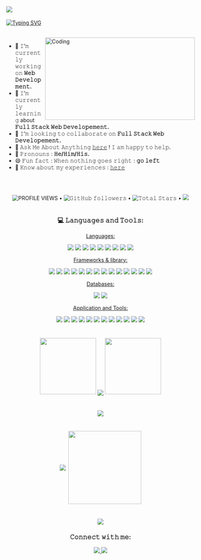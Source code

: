 <h1>
  <img src="https://www.internetcreation.net/wp-content/uploads/2015/04/banner-web-development.png"/>
</h1>

[![Typing SVG](https://readme-typing-svg.herokuapp.com?font=&size=48&duration=7000&color=26B2C9&center=true&vCenter=true&multiline=true&width=1500&height=125&lines=Hello+there!%F0%9F%91%8B%2C+I'm+Md.+Shahariar+Rahman;working+as+a+frontend+developer)](https://git.io/typing-svg)

<br/>
<img height="220" width="400" align="right" alt="Coding" src="https://cdn.dribbble.com/users/1162077/screenshots/5403918/media/a85c0dcdcc774c6f340b07518363d6fb.gif"/>

- 🔭 𝙸’𝚖 𝚌𝚞𝚛𝚛𝚎𝚗𝚝𝚕𝚢 𝚠𝚘𝚛𝚔𝚒𝚗𝚐 𝚘𝚗 **𝚆𝚎𝚋 𝙳𝚎𝚟𝚎𝚕𝚘𝚙𝚖𝚎𝚗𝚝.**
- 🌱 𝙸’𝚖 𝚌𝚞𝚛𝚛𝚎𝚗𝚝𝚕𝚢 𝚕𝚎𝚊𝚛𝚗𝚒𝚗𝚐 about **𝙵𝚞𝚕𝚕 𝚂𝚝𝚊𝚌𝚔 𝚆𝚎𝚋 𝙳𝚎𝚟𝚎𝚕𝚘𝚙𝚎𝚖𝚎𝚗𝚝.**
- 👯 𝙸’𝚖 𝚕𝚘𝚘𝚔𝚒𝚗𝚐 𝚝𝚘 𝚌𝚘𝚕𝚕𝚊𝚋𝚘𝚛𝚊𝚝𝚎 𝚘𝚗 **𝙵𝚞𝚕𝚕 𝚂𝚝𝚊𝚌𝚔 𝚆𝚎𝚋 𝙳𝚎𝚟𝚎𝚕𝚘𝚙𝚎𝚖𝚎𝚗𝚝.**
- 💬 𝙰𝚜𝚔 𝙼𝚎 𝙰𝚋𝚘𝚞𝚝 𝙰𝚗𝚢𝚝𝚑𝚒𝚗𝚐 [𝚑𝚎𝚛𝚎](https://www.linkedin.com/in/mdshahariarrahman/) ! 𝙸 𝚊𝚖 𝚑𝚊𝚙𝚙𝚢 𝚝𝚘 𝚑𝚎𝚕𝚙.
- 👨‍ 𝙿𝚛𝚘𝚗𝚘𝚞𝚗𝚜 : **𝙷𝚎/𝙷𝚒𝚖/𝙷𝚒𝚜.**
- 😄 𝙵𝚞𝚗 𝚏𝚊𝚌𝚝 : 𝚆𝚑𝚎𝚗 𝚗𝚘𝚝𝚑𝚒𝚗𝚐 𝚐𝚘𝚎𝚜 𝚛𝚒𝚐𝚑𝚝 : **𝚐𝚘 𝚕𝚎𝚏𝚝**
- 📄 𝙺𝚗𝚘𝚠 𝚊𝚋𝚘𝚞𝚝 𝚖𝚢 𝚎𝚡𝚙𝚎𝚛𝚒𝚎𝚗𝚌𝚎𝚜 : [𝚑𝚎𝚛𝚎](https://drive.google.com/file/d/1M_ba-1J-BRTBy7bDRFQ9U6NBJFJoonjd/view?usp=share_link)

<br/><br/>
<p align="center">
  <img alt = "PROFILE VIEWS" src="https://komarev.com/ghpvc/?username=shahariarrahman&color=brightgreen&style=flat&label=PROFILE+VIEWS"> •   
  <img alt="𝙶𝚒𝚝𝙷𝚞𝚋 𝚏𝚘𝚕𝚕𝚘𝚠𝚎𝚛𝚜" src="https://img.shields.io/github/followers/shahariarrahman?label=FOLLOWERS&style=flat"> •
  <img src="https://img.shields.io/github/stars/shahariarrahman?label=STARS&style=flat" alt="𝚃𝚘𝚝𝚊𝚕 𝚂𝚝𝚊𝚛𝚜"> •
  <a href="https://github.com/sponsors/shahariarrahman"><img src="https://img.shields.io/static/v1?label=SPONSOR&message=%E2%9D%A4&logo=GitHub&color=%23fe8e86&style=flat"/></a>
</p>
<h1></h1>
<h3 align="center">💻 𝙻𝚊𝚗𝚐𝚞𝚊𝚐𝚎𝚜 𝚊𝚗𝚍 𝚃𝚘𝚘𝚕𝚜:</h3>
<p  align="center">
<ins>Languages:</ins>
  <p  align="center">
    <img src="https://img.shields.io/badge/C-202124?style=for-the-badge&logo=c&logoColor=035494"/>
    <img src="https://img.shields.io/badge/Java-202124?style=for-the-badge&logo=java&logoColor=db6900"/>
    <img src="https://img.shields.io/badge/Python-202124?style=for-the-badge&logo=python&logoColor=f2c53d"/>
    <img src="https://img.shields.io/badge/javascript-202124?&style=for-the-badge&logo=javascript&logoColor=e4d04b"/>
    <img src="https://img.shields.io/badge/TypeScript-202124?style=for-the-badge&logo=typescript&logoColor=2f72bc"/>
    <img src="https://img.shields.io/badge/node.js-202124?&style=for-the-badge&logo=node.js&logoColor=7cc327"/>
    <img src="https://img.shields.io/badge/html5-202124?style=for-the-badge&logo=html5&logoColor=e5542f"/>
    <img src="https://img.shields.io/badge/css3-202124?style=for-the-badge&logo=css3&logoColor=0088ca"/>
    <img src="https://img.shields.io/badge/php-202124?style=for-the-badge&logo=php&logoColor=4b568b"/>
  </p>
</p>

<p  align="center">
<ins>Frameworks & library:</ins>
  <p  align="center">
    <img src="https://img.shields.io/badge/react-202124?&style=for-the-badge&logo=react&logoColor=61DAFB"/>
    <img src="https://img.shields.io/badge/React_Router-202124?style=for-the-badge&logo=react-router&logoColor=CA4245"/>
    <img src="https://img.shields.io/badge/Create_React_App-202124?style=for-the-badge&logo=Create-React-App&logoColor=09D3AC"/>
    <img src="https://img.shields.io/badge/React_Query-202124?style=for-the-badge&logo=React-Query&logoColor=FF4154"/>
    <img src="https://img.shields.io/badge/React_Hook_Form-202124?style=for-the-badge&logo=React-Hook-Form&logoColor=EC5990"/>
    <img src="https://img.shields.io/badge/next.js-202124?style=for-the-badge&logo=nextdotjs&logoColor=white"/>
    <img src="https://img.shields.io/badge/React_Native-202124?style=for-the-badge&logo=react&logoColor=61DAFB"/>
    <img src="https://img.shields.io/badge/Tailwind_CSS-202124?style=for-the-badge&logo=tailwind-css&logoColor=06B6D4"/>
    <img src="https://img.shields.io/badge/Daisy_UI-202124?style=for-the-badge&logo=tailwind-css&logoColor=550deb"/>
    <img src="https://img.shields.io/badge/bootstrap-202124?&style=for-the-badge&logo=bootstrap&logoColor=7952B3"/>
    <img src="https://img.shields.io/badge/Material_UI-202124?style=for-the-badge&logo=mui&logoColor=007FFF"/>
    <img src="https://img.shields.io/badge/Express.js-202124?style=for-the-badge&logo=express&logoColor=e4d04b"/>
    <img src="https://img.shields.io/badge/JWT-202124?style=for-the-badge&logo=JSON%20web%20tokens&logoColor=ee0156"/>
    <img src="https://img.shields.io/badge/npm-202124?style=for-the-badge&logo=npm&logoColor=CB3837"/>
  </p>
</p>

<p align="center">
   <ins>Databases:</ins>
  <p  align="center">
    <img src="https://img.shields.io/badge/MongoDB-202124?&style=for-the-badge&logo=mongodb&logoColor=47A248"/>
    <img src="https://img.shields.io/badge/MySQL-202124?style=for-the-badge&logo=mysql&logoColor=4479A1"/>
  </p>
</p>

<p align="center">
  <ins>Application and Tools:</ins>
  <p  align="center">
    <img src="https://img.shields.io/badge/Visual_Studio_Code-202124?style=for-the-badge&logo=visual-studio-code&logoColor=007ACC"/>
    <img src="https://img.shields.io/badge/git-202124?style=for-the-badge&logo=git&logoColor=F05032"/>
    <img src="https://img.shields.io/badge/github-202124?style=for-the-badge&logo=github&logoColor=000000"/>
    <img src="https://img.shields.io/badge/Figma-202124?style=for-the-badge&logo=Figma&logoColor=F24E1E"/>
    <img src="https://img.shields.io/badge/Chrome_DevTools-202124?style=for-the-badge&logo=Google-chrome&logoColor=dd3123"/>
    <img src="https://img.shields.io/badge/Firebase-202124?style=for-the-badge&logo=Firebase&logoColor=FFCA28"/>
    <img src="https://img.shields.io/badge/Netlify-202124?style=for-the-badge&logo=netlify&logoColor=00C7B7"/>
    <img src="https://img.shields.io/badge/Heroku-202124?style=for-the-badge&logo=heroku&logoColor=625d9d"/>
    <img src="https://img.shields.io/badge/Microsoft_Office-202124?style=for-the-badge&logo=microsoft-office&logoColor=D83B01"/>
    <img src="https://img.shields.io/badge/Adobe_Photoshop-202124?style=for-the-badge&logo=Adobe-Photoshop&logoColor=31A8FF"/>
    <img src="https://img.shields.io/badge/Windows-202124?style=for-the-badge&logo=windows&logoColor=0078D6"/>
    <img src="https://img.shields.io/badge/Wondershare_Filmora-202124?style=for-the-badge&logo=Filmora&logoColor=0078D6"/>
  </p>
</p>
<h1></h1>

<p align="center">
  <img height="150" width="150" src="https://i.ibb.co/1QTBkFN/left.webp">
  <img align="center" src="https://github-readme-streak-stats.herokuapp.com/?user=shahariarrahman&theme=dark&hide_border=true"/>
  <img height="150" width="150" src="https://i.ibb.co/TrNhMtt/right.webp">
</p>
<h1></h1>
<h1 align="center">
  <img src="https://github-profile-trophy.vercel.app/?username=shahariarrahman&&margin-w=15&margin-h=15&no-bg=true&no-frame=true&theme=juicyfresh">
</h1> 
<h1 align="center">
    <img align="center" src="https://github-readme-stats.vercel.app/api?username=ShahariarRahman&theme=darcula&hide_border=true"/>
    <img align="center" height="195px" src="https://github-readme-stats.vercel.app/api/top-langs/?username=ShahariarRahman&theme=darcula&hide_border=true" />
</h1> 


<h1 align="center"><img src="https://github-readme-activity-graph.cyclic.app/graph?username=shahariarRahman&theme=xcode&hide_border=true" /></h1>


<p>
  <h3 align="center">𝙲𝚘𝚗𝚗𝚎𝚌𝚝 𝚠𝚒𝚝𝚑 𝚖𝚎:</h3>
  <p align="center">
      <a href="https://www.linkedin.com/in/mdshahariarrahman/">
        <img src="https://img.shields.io/badge/Linkedin-202124?style=for-the-badge&logo=linkedin&logoColor=ffffff"/>
     </a>
      <a href="https://md-shahariar-rahman.web.app/">
        <img src="https://img.shields.io/badge/Portfolio-202124?style=for-the-badge&logo=firefox&logoColor=FF7139"/>
    </a>
</p>
